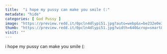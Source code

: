 ```yaml
---
title:  "i hope my pussy can make you smile (:"
metadate: "hide"
categories: [ God Pussy ]
image: "https://preview.redd.it/0pcln4dlypi51.jpg?auto=webp&s=be232e0e370ddcce8961af4a623750fc57211989"
thumb: "https://preview.redd.it/0pcln4dlypi51.jpg?width=640&crop=smart&auto=webp&s=e49bef60d45d50e6027fba4730e5b39558572fe3"
visit: ""
---
```

i hope my pussy can make you smile (:
